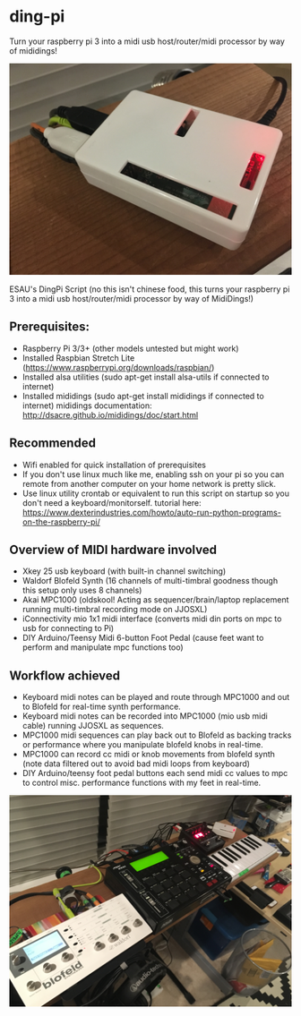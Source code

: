 # ding-pi
Turn your raspberry pi 3 into a midi usb host/router/midi processor by way of mididings!

![photo of raspberry pi 3 with usb devices plugged in](https://github.com/esaumusic/ding-pi/blob/master/IMG-3204.JPG)

ESAU's DingPi Script (no this isn't chinese food, this turns your raspberry pi 3 into a midi usb host/router/midi processor by way of MidiDings!)

## Prerequisites:
+ Raspberry Pi 3/3+ (other models untested but might work)
+ Installed Raspbian Stretch Lite (https://www.raspberrypi.org/downloads/raspbian/)
+ Installed alsa utilities (sudo apt-get install alsa-utils if connected to internet)
+ Installed mididings (sudo apt-get install mididings if connected to internet) mididings documentation: http://dsacre.github.io/mididings/doc/start.html

## Recommended
+ Wifi enabled for quick installation of prerequisites
+ If you don't use linux much like me, enabling ssh on your pi so you can remote from another computer on your home network is pretty slick.
+ Use linux utility crontab or equivalent to run this script on startup so you don't need a keyboard/monitorself. tutorial here: https://www.dexterindustries.com/howto/auto-run-python-programs-on-the-raspberry-pi/

## Overview of MIDI hardware involved
+ Xkey 25 usb keyboard (with built-in channel switching)
+ Waldorf Blofeld Synth (16 channels of multi-timbral goodness though this setup only uses 8 channels)
+ Akai MPC1000 (oldskool! Acting as sequencer/brain/laptop replacement running multi-timbral recording mode on JJOSXL)
+ iConnectivity mio 1x1 midi interface (converts midi din ports on mpc to usb for connecting to Pi)
+ DIY Arduino/Teensy Midi 6-button Foot Pedal (cause feet want to perform and manipulate mpc functions too)

## Workflow achieved
+ Keyboard midi notes can be played and route through MPC1000 and out to Blofeld for real-time synth performance.
+ Keyboard midi notes can be recorded into MPC1000 (mio usb midi cable) running JJOSXL as sequences.
+ MPC1000 midi sequences can play back out to Blofeld as backing tracks or performance where you manipulate blofeld knobs in real-time.
+ MPC1000 can record cc midi or knob movements from blofeld synth (note data filtered out to avoid bad midi loops from keyboard)
+ DIY Arduino/teensy foot pedal buttons each send midi cc values to mpc to control misc. performance functions with my feet in real-time.

![photo of hardware setup. waldorf blofeld synth module, akai mpc1000, iConnectivity mio 1x1 usb interface, Xkey 25 midi keyboard, TC Electronics Nova Delay, and Raspberry Pi 3](https://github.com/esaumusic/ding-pi/blob/master/IMG-3206.JPG)
